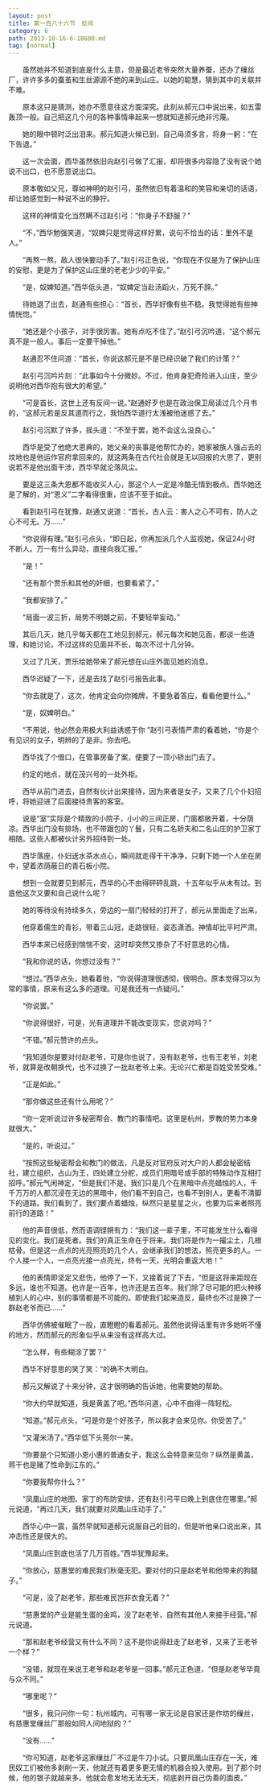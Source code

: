 ```yaml
---
layout: post
title: 第一百八十六节　反间
category: 6
path: 2013-10-16-6-18600.md
tag: [normal]
---
```


　　虽然她并不知道到底是什么主意，但是最近老爷突然大量养蚕，还办了缫丝厂，许许多多的蚕茧和生丝源源不绝的来到山庄。以她的聪慧，猜到其中的关联并不难。

　　原本这只是猜测，她亦不愿意往这方面深究。此刻从郝元口中说出来，如五雷轰顶一般。自己把这几个月的各种事情串起来一想就知道郝元绝非污蔑。

　　她的眼中顿时泛出泪来。郝元知道火候已到，自己毋须多言，将身一躬：“在下告退。”

　　这一次会面，西华虽然依旧向赵引弓做了汇报，却将很多内容隐了没有说个她说不出口，也不愿意说出口。

　　原本敬如父兄，尊如神明的赵引弓，虽然依旧有着温和的笑容和亲切的话语，却让她感觉到一种说不出的狰狞。

　　这样的神情变化当然瞒不过赵引弓：“你身子不舒服？”

　　“不，”西华勉强笑道，“奴婢只是觉得这样好累，说句不恰当的话：里外不是人。”

　　“再熬一熬，敌人很快要动手了。”赵引弓正色说，“你现在不仅是为了保护山庄的安慰，更是为了保护这山庄里的老老少少的平安。”

　　“是，奴婢知道。”西华低头道，“奴婢定当赴汤蹈火，万死不辞。”

　　待她退了出去，赵通有些担心：“首长，西华好像有些不稳。我觉得她有些神情恍惚。”

　　“她还是个小孩子，对手很厉害。她有点吃不住了。”赵引弓沉吟道，“这个郝元真不是一般人。事后一定要干掉他。”

　　赵通忍不住问道：“首长，你说这郝元是不是已经识破了我们的计策？”

　　赵引弓沉吟片刻：“此事如今十分微妙。不过，他肯身犯奇险进入山庄，至少说明他对西华抱有很大的希望。”

　　“可是首长，这世上还有反间一说。”赵通好歹也是在政治保卫局读过几个月书的，“这郝元若是反其道而行之，我怕西华道行太浅被他迷惑了去。”

　　赵引弓沉默了许多，摇头道：“不至于罢，她不会这么没良心。”

　　西华是受了他绝大恩典的，她父亲的丧事是他帮忙办的，她家被族人强占去的坟地也是他运作官府拿回来的，就这两条在古代社会就是无以回报的大恩了，更别说若不是他出面干涉，西华早就沦落风尘。

　　要是这三条大恩都不能收买人心，那这个人一定是冷酷无情到极点。西华她还是了解的，对“恩义”二字看得很重，应该不至于如此。

　　看到赵引弓在犹豫，赵通又说道：“首长，古人云：害人之心不可有，防人之心不可无。万……”

　　“你说得有理。”赵引弓点头，“即日起，你再加派几个人监视她，保证24小时不断人。万一有什么异动，直接向我汇报。”

　　“是！”

　　“还有那个贾乐和其他的奸细，也要看紧了。”

　　“我都安排了。”

　　“局面一波三折，局势不明朗之前，不要轻举妄动。”

　　其后几天，她几乎每天都在工地见到郝元，郝元每次和她见面，都谈一些道理，和她讨论。不过这样的见面并不长，每次不过十几分钟。

　　又过了几天，贾乐给她带来了郝元想在山庄外面见她的消息。

　　西华迟疑了一下，还是去找了赵引弓报告此事。

　　“你去就是了，这次，他肯定会向你摊牌，不要急着答应，看看他要什么。”

　　“是，奴婢明白。”

　　“不用说，他必然会用极大利益诱惑于你 ”赵引弓表情严肃的看着她，“你是个有见识的女子，明辨的了是非。你去吧。

　　西华找了个借口，在管事房备了案，便要了一顶小轿出门去了。

　　约定的地点，就在茂兴号的一处外柜。

　　西华从前门进去，自然有伙计出来接待，因为来者是女子，又来了几个仆妇招呼，将她迎进了后面接待贵客的客室。

　　说是“室”实际是个精致的小院子，小小的三间正房，门窗都敞开着，十分荫凉。西华出门没有排场，也不带跟包的丫鬟，只有二名轿夫和二名山庄的护卫家丁相随。这些人都被伙计另外招待到一处。

　　西华落座，仆妇送水茶水点心，瞬间就走得干干净净，只剩下她一个人坐在房中，望着浓荫蔽日的青石板小院。

　　想到一会就要见到郝元，西华的心不由得砰砰乱跳，十五年似乎从未有过。到底他这次又要和自己说什么呢？

　　她的等待没有持续多久，旁边的一扇门轻轻的打开了，郝元从里面走了出来。

　　他穿着儒生的青衫，带着三山冠，走路很轻，姿态潇洒。神情却比平时严肃。

　　西华本来已经感到惴惴不安，这时却突然又掺杂了不好意思的心情。

　　“我和你说的话，你想过没有？”

　　“想过。”西华点头，她看着他，“你说得道理很透彻，很明白。原本觉得习以为常的事情，原来有这么多的道理。可是我还有一点疑问。”

　　“你说罢。”

　　“你说得很好，可是，光有道理并不能改变现实，您说对吗？”

　　“不错。”郝元赞许的点头。

　　“我知道你是要对付赵老爷，可是你也说了，没有赵老爷，也有王老爷，刘老爷，就算是改朝换代，也不过换了一批赵老爷上来。无论兴亡都是百姓受苦受难。”

　　“正是如此。”

　　“那你做这些还有什么用呢？”

　　“你一定听说过许多秘密帮会、教门的事情吧。这里是杭州，罗教的势力本身就很大。”

　　“是的，听说过。”

　　“按照这些秘密帮会和教门的做法，凡是反对官府反对大户的人都会秘密结社，建立组织，占山为王，四处建立分舵，成员们用暗号或手部的特殊动作互相打招呼。”郝元气闲神定，“但是我们不是。我们只是几个在黑暗中点亮蜡烛的人，千千万万的人都沉浸在无边的黑暗中，他们看不到自己，也看不到别人，更看不清脚下的道路。我们看到了，我们要点着蜡烛，纵然只是星星之火，也要为后来者照亮前行的道路！”

　　他的声音很低，然而语调铿锵有力：“我们这一辈子里，不可能发生什么看得见的变化。我们是死者。我们的真正生命在于将来。我们将是作为一撮尘土，几根枯骨。但是这一点点的光亮照亮的几个人，会继承我们的想法，照亮更多的人。一个人接一个人，一点亮光接一点亮光，终有一天，光明会重返大地！”

　　他的表情即坚定又悲伤，他停了一下，又接着说了下去，“但是这将来距现在多远，谁也不知道。也许是一百年，也许还是五百年。我们除了尽可能的把火种移植到人的心中，别的事情都是不可能的。即使我们起来造反，最终也不过是换了一群赵老爷而已……”

　　西华仿佛被催眠了一般，直瞪瞪的看着郝元。虽然他说得话里有许多她听不懂的地方，然而郝元的形象似乎从来没有这样高大过。

　　“怎么样，有些糊涂了罢？”

　　西华不好意思的笑了笑：“的确不大明白。

　　郝元又解说了十来分钟，这才很明确的告诉她，他需要她的帮助。

　　“你大约早就知道，我是黄盖了吧。”西华问道，心中不由得一阵轻松。

　　“知道。”郝元点头，“可是你是个好孩子，所以我才会来见你。你受苦了。”

　　“又灌米汤了。”西华低下头莞尔一笑。

　　“你要是个只知道小恩小惠的普通女子，我这么会特意来见你？纵然是黄盖，蒋干也是赌了性命到江东的。”

　　“你要我帮你什么？”

　　“凤凰山庄的地图、家丁的布防安排，还有赵引弓平曰晚上到底住在哪里。”郝元说道，“再过几天，我们就要对凤凰山庄动手了。”

　　西华心中一震，虽然早就知道郝元说服自己的目的，但是听他亲口说出来，其冲击性还是很大的。

　　“凤凰山庄到底也活了几万百姓。”西华犹豫起来。

　　“你放心，慈惠堂的难民我们秋毫无犯。要对付的只是赵老爷和他带来的狗腿子。”

　　“可是，没了赵老爷，那些难民岂非衣食无着？”

　　“慈惠堂的产业是能生蛋的金鸡，没了赵老爷，自然有其他人来接手经营。”郝元说道。

　　“那和赵老爷经营又有什么不同？这不是你说得赶走了赵老爷，又来了王老爷一个样？”

　　“没错，就现在来说王老爷和赵老爷是一回事。”郝元正色道，“但是赵老爷毕竟与众不同。”

　　“哪里呢？”

　　“很多，我只问你一句：杭州城内，可有哪一家无论是自家还是作坊的缫丝，有慈惠堂缫丝厂那般如同人间地狱的？”

　　“没有……”

　　“你可知道，赵老爷这家缫丝厂不过是牛刀小试。只要凤凰山庄存在一天，难民奴工们被他多剥削一天，他就还有着更多更无情的机器会投入使用。到了那个时候，他的银子就越来多。他就会愈发地无法无天，彻底剥开自己伪善的面皮。”
